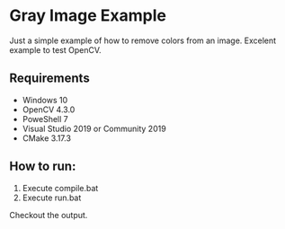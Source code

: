 # Gray Image Example

Just a simple example of how to remove colors from an image.
Excelent example to test OpenCV.

## Requirements

- Windows 10
- OpenCV 4.3.0
- PoweShell 7
- Visual Studio 2019 or Community 2019 
- CMake 3.17.3

## How to run:

1. Execute compile.bat
2. Execute run.bat

Checkout the output.
